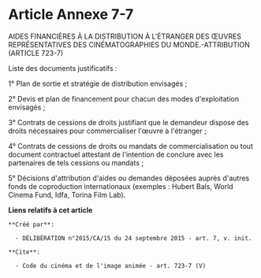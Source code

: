 # Article Annexe 7-7

AIDES FINANCIÈRES À LA DISTRIBUTION À L'ÉTRANGER DES ŒUVRES REPRÉSENTATIVES DES CINÉMATOGRAPHIES DU MONDE.-ATTRIBUTION
(ARTICLE 723-7) 

Liste des documents justificatifs : 

1° Plan de sortie et stratégie de distribution envisagés ; 

2° Devis et plan de financement pour chacun des modes d'exploitation envisagés ; 

3° Contrats de cessions de droits justifiant que le demandeur dispose des droits nécessaires pour commercialiser l'œuvre à
l'étranger ; 

4° Contrats de cessions de droits ou mandats de commercialisation ou tout document contractuel attestant de l'intention de
conclure avec les partenaires de tels cessions ou mandats ; 

5° Décisions d'attribution d'aides ou demandes déposées auprès d'autres fonds de coproduction internationaux (exemples :
Hubert Bals, World Cinema Fund, Idfa, Torina Film Lab).

**Liens relatifs à cet article**

	**Créé par**:

	  - DÉLIBÉRATION n°2015/CA/15 du 24 septembre 2015 - art. 7, v. init.

	**Cite**:

	  - Code du cinéma et de l'image animée - art. 723-7 (V)
